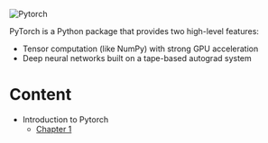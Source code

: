 ![Pytorch](https://raw.githubusercontent.com/pytorch/pytorch/main/docs/source/_static/img/pytorch-logo-dark.png)

PyTorch is a Python package that provides two high-level features:
 - Tensor computation (like NumPy) with strong GPU acceleration
 - Deep neural networks built on a tape-based autograd system


# Content
- Introduction to Pytorch
    - [ Chapter 1  ](/Introduction%20to%20Pytorch/CHAPTER1.md)
